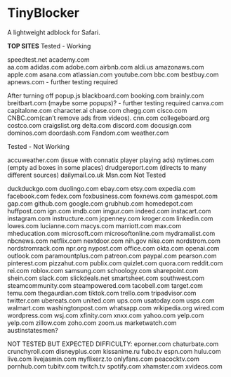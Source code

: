 # TinyBlocker
 A lightweight adblock for Safari.



**TOP SITES**
Tested - Working

speedtest.net 
academy.com 	
aa.com 
adidas.com 
adobe.com 
airbnb.com 
aldi.us 
amazonaws.com 
apple.com 
asana.com 
atlassian.com
youtube.com
bbc.com 
bestbuy.com
apnews.com - further testing required

After turning off popup.js
blackboard.com
booking.com
brainly.com
breitbart.com (maybe some popups)? - further testing required
canva.com
capitalone.com
character.ai
chase.com
chegg.com
cisco.com
CNBC.com(can’t remove ads from videos).
cnn.com
collegeboard.org
costco.com
craigslist.org
delta.com 
discord.com
docusign.com
dominos.com
doordash.com
Fandom.com
weather.com


Tested - Not Working

accuweather.com (issue with connatix player playing ads)
nytimes.com  (empty ad boxes in some places)
drudgereport.com (directs to many different sources)
dailymail.co.uk
Msn.com
Not Tested

 duckduckgo.com duolingo.com ebay.com etsy.com expedia.com facebook.com fedex.com foxbusiness.com foxnews.com gamespot.com gap.com github.com google.com grubhub.com homedepot.com huffpost.com ign.com imdb.com imgur.com indeed.com instacart.com instagram.com instructure.com jcpenney.com kroger.com linkedin.com lowes.com lucianne.com macys.com marriott.com max.com mheducation.com microsoft.com microsoftonline.com  mydramalist.com nbcnews.com netflix.com nextdoor.com nih.gov nike.com nordstrom.com nordstromrack.com npr.org nypost.com  office.com okta.com  openai.com outlook.com paramountplus.com patreon.com paypal.com pearson.com pinterest.com pizzahut.com publix.com quizlet.com quora.com reddit.com rei.com roblox.com samsung.com schoology.com sharepoint.com shein.com slack.com slickdeals.net smartsheet.com southwest.com  steamcommunity.com steampowered.com tacobell.com target.com temu.com thegaurdian.com tiktok.com trello.com tripadvisor.com  twitter.com ubereats.com united.com ups.com usatoday.com usps.com walmart.com washingtonpost.com  whatsapp.com wikipedia.org wired.com wordpress.com wsj.com xfinity.com xnxx.com yahoo.com yelp.com yelp.com  zillow.com zoho.com zoom.us  marketwatch.com austinstatesmen?

NOT TESTED BUT EXPECTED DIFFICULTY:
eporner.com
chaturbate.com
crunchyroll.com
disneyplus.com
kissanime.ru
fubo.tv 
espn.com
hulu.com 
live.com
livejasmin.com 
myflixerz.to 
onlyfans.com
peacocktv.com
pornhub.com 
tubitv.com
 twitch.tv
spotify.com
xhamster.com 
xvideos.com 
